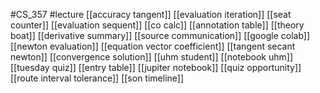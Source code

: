 #CS_357
#lecture
[[accuracy tangent]]
[[evaluation iteration]]
[[seat counter]]
[[evaluation sequent]]
[[co calc]]
[[annotation table]]
[[theory boat]]
[[derivative summary]]
[[source communication]]
[[google colab]]
[[newton evaluation]]
[[equation vector coefficient]]
[[tangent secant newton]]
[[convergence solution]]
[[uhm student]]
[[notebook uhm]]
[[tuesday quiz]]
[[entry table]]
[[jupiter notebook]]
[[quiz opportunity]]
[[route interval tolerance]]
[[son timeline]]
